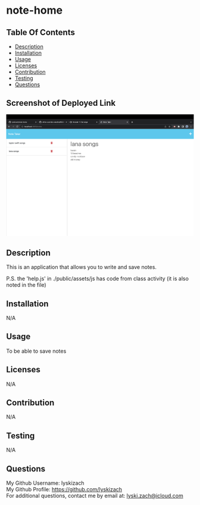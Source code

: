 # note-home
  


  ## Table Of Contents
  - [Description](#description)
  - [Installation](#installation)
  - [Usage](#usage)
  - [Licenses](#licenses)
  - [Contribution](#contribution)
  - [Testing](#testing)
  - [Questions](#questions)

  ## Screenshot of Deployed Link
  ![alt text](notesscreenshot.png "Screenshot of deployed link")

  ## Description
  This is an application that allows you to write and save notes. 
  
  P.S. the 'help.js' in ./public/assets/js has code from class activity (it is also noted in the file)

  ## Installation
  N/A

  ## Usage
  To be able to save notes

  ## Licenses
  N/A

  ## Contribution
  N/A

  ## Testing
  N/A

  ## Questions
  My Github Username: lyskizach  
  My Github Profile: https://github.com/lyskizach  
  For additional questions, contact me by email at: lyski.zach@icloud.com  
  
